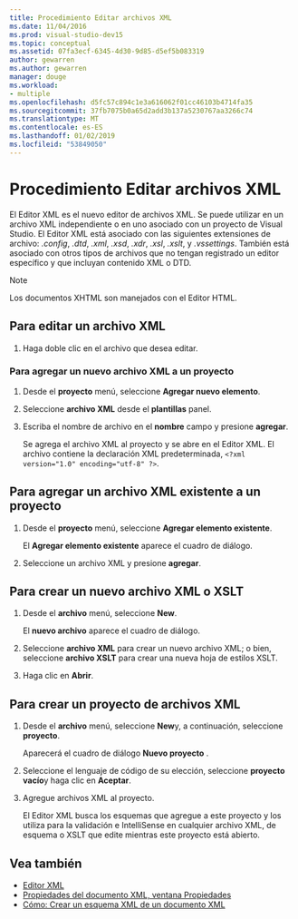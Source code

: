 ```yaml
---
title: Procedimiento Editar archivos XML
ms.date: 11/04/2016
ms.prod: visual-studio-dev15
ms.topic: conceptual
ms.assetid: 07fa3ecf-6345-4d30-9d85-d5ef5b083319
author: gewarren
ms.author: gewarren
manager: douge
ms.workload:
- multiple
ms.openlocfilehash: d5fc57c894c1e3a616062f01cc46103b4714fa35
ms.sourcegitcommit: 37fb7075b0a65d2add3b137a5230767aa3266c74
ms.translationtype: MT
ms.contentlocale: es-ES
ms.lasthandoff: 01/02/2019
ms.locfileid: "53849050"
---
```

# <a name="how-to-edit-xml-files"></a>Procedimiento Editar archivos XML

El Editor XML es el nuevo editor de archivos XML. Se puede utilizar en un archivo XML independiente o en uno asociado con un proyecto de Visual Studio. El Editor XML está asociado con las siguientes extensiones de archivo: *.config*, *.dtd*, *.xml*, *.xsd*, *.xdr*, *.xsl*, *.xslt*, y *.vssettings*. También está asociado con otros tipos de archivos que no tengan registrado un editor específico y que incluyan contenido XML o DTD.

> [!NOTE]
> Los documentos XHTML son manejados con el Editor HTML.

## <a name="to-edit-an-xml-file"></a>Para editar un archivo XML

1.  Haga doble clic en el archivo que desea editar.

### <a name="to-add-a-new-xml-file-to-a-project"></a>Para agregar un nuevo archivo XML a un proyecto

1.  Desde el **proyecto** menú, seleccione **Agregar nuevo elemento**.

2.  Seleccione **archivo XML** desde el **plantillas** panel.

3.  Escriba el nombre de archivo en el **nombre** campo y presione **agregar**.

     Se agrega el archivo XML al proyecto y se abre en el Editor XML. El archivo contiene la declaración XML predeterminada, `<?xml version="1.0" encoding="utf-8" ?>`.

## <a name="to-add-an-existing-xml-file-to-a-project"></a>Para agregar un archivo XML existente a un proyecto

1.  Desde el **proyecto** menú, seleccione **Agregar elemento existente**.

     El **Agregar elemento existente** aparece el cuadro de diálogo.

2.  Seleccione un archivo XML y presione **agregar**.

## <a name="to-create-a-new-xml-or-xslt-file"></a>Para crear un nuevo archivo XML o XSLT

1.  Desde el **archivo** menú, seleccione **New**.

     El **nuevo archivo** aparece el cuadro de diálogo.

2.  Seleccione **archivo XML** para crear un nuevo archivo XML; o bien, seleccione **archivo XSLT** para crear una nueva hoja de estilos XSLT.

3.  Haga clic en **Abrir**.

## <a name="to-create-a-project-for-xml-files"></a>Para crear un proyecto de archivos XML

1.  Desde el **archivo** menú, seleccione **New**y, a continuación, seleccione **proyecto**.

     Aparecerá el cuadro de diálogo **Nuevo proyecto** .

2.  Seleccione el lenguaje de código de su elección, seleccione **proyecto vacío**y haga clic en **Aceptar**.

3.  Agregue archivos XML al proyecto.

     El Editor XML busca los esquemas que agregue a este proyecto y los utiliza para la validación e IntelliSense en cualquier archivo XML, de esquema o XSLT que edite mientras este proyecto está abierto.

## <a name="see-also"></a>Vea también

- [Editor XML](../xml-tools/xml-editor.md)
- [Propiedades del documento XML, ventana Propiedades](../xml-tools/xml-document-properties-properties-window.md)
- [Cómo: Crear un esquema XML de un documento XML](../xml-tools/how-to-create-an-xml-schema-from-an-xml-document.md)